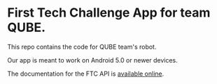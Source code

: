# First Tech Challenge App for team QUBE.
This repo contains the code for QUBE team's robot.

Our app is meant to work on Android 5.0 or newer devices.

The documentation for the FTC API is [available online](http://ftctechnh.github.io/ftc_app/doc/javadoc/index.html).
